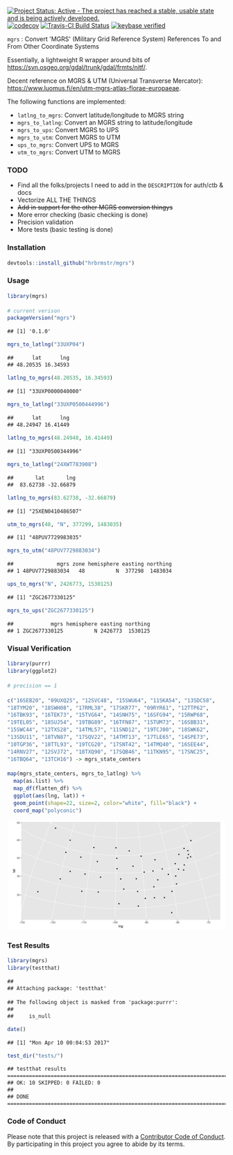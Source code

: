 
[![Project Status: Active - The project has reached a stable, usable state and is being actively developed.](http://www.repostatus.org/badges/0.1.0/active.svg)](http://www.repostatus.org/#active) [![codecov](https://codecov.io/gh/hrbrmstr/mgrs/branch/master/graph/badge.svg)](https://codecov.io/gh/hrbrmstr/mgrs) [![Travis-CI Build Status](https://travis-ci.org/hrbrmstr/mgrs.svg?branch=master)](https://travis-ci.org/hrbrmstr/mgrs) [![keybase verified](https://img.shields.io/badge/keybase-verified-brightgreen.svg)](https://gist.github.com/hrbrmstr/be2f2c14fd78cac24697)

`mgrs` : Convert 'MGRS' (Military Grid Reference System) References To and From Other Coordinate Systems

Essentially, a lightweight R wrapper around bits of <https://svn.osgeo.org/gdal/trunk/gdal/frmts/nitf/>.

Decent reference on MGRS & UTM (Universal Transverse Mercator): <https://www.luomus.fi/en/utm-mgrs-atlas-florae-europaeae>.

The following functions are implemented:

-   `latlng_to_mgrs`: Convert latitude/longitude to MGRS string
-   `mgrs_to_latlng`: Convert an MGRS string to latitude/longitude
-   `mgrs_to_ups`: Convert MGRS to UPS
-   `mgrs_to_utm`: Convert MGRS to UTM
-   `ups_to_mgrs`: Convert UPS to MGRS
-   `utm_to_mgrs`: Convert UTM to MGRS

### TODO

-   Find all the folks/projects I need to add in the `DESCRIPTION` for auth/ctb & docs
-   Vectorize ALL THE THINGS
-   <strike>Add in support for the other MGRS conversion thingys</strike>
-   More error checking (basic checking is done)
-   Precision validation
-   More tests (basic testing is done)

### Installation

``` r
devtools::install_github("hrbrmstr/mgrs")
```

### Usage

``` r
library(mgrs)

# current verison
packageVersion("mgrs")
```

    ## [1] '0.1.0'

``` r
mgrs_to_latlng("33UXP04")
```

    ##      lat      lng 
    ## 48.20535 16.34593

``` r
latlng_to_mgrs(48.20535, 16.34593)
```

    ## [1] "33UXP0000040000"

``` r
mgrs_to_latlng("33UXP0500444996")
```

    ##      lat      lng 
    ## 48.24947 16.41449

``` r
latlng_to_mgrs(48.24948, 16.41449)
```

    ## [1] "33UXP0500344996"

``` r
mgrs_to_latlng("24XWT783908")
```

    ##       lat       lng 
    ##  83.62738 -32.66879

``` r
latlng_to_mgrs(83.62738, -32.66879)
```

    ## [1] "25XEN0410486507"

``` r
utm_to_mgrs(48, "N", 377299, 1483035)
```

    ## [1] "48PUV7729983035"

``` r
mgrs_to_utm("48PUV7729883034")
```

    ##              mgrs zone hemisphere easting northing
    ## 1 48PUV7729883034   48          N  377298  1483034

``` r
ups_to_mgrs("N", 2426773, 1530125)
```

    ## [1] "ZGC2677330125"

``` r
mgrs_to_ups("ZGC2677330125")
```

    ##            mgrs hemisphere easting northing
    ## 1 ZGC2677330125          N 2426773  1530125

### Visual Verification

``` r
library(purrr)
library(ggplot2)

# precision == 1

c("16SEB20", "09UXQ25", "12SVC48", "15SWU64", "11SKA54", "13SDC58", 
"18TYM20", "18SWH08", "17RML38", "17SKR77", "09RYR61", "12TTP62", 
"16TBK93", "16TEK73", "15TVG64", "14SNH75", "16SFG94", "15RWP68", 
"19TEL05", "18SUJ54", "19TBG89", "16TFN87", "15TUM73", "16SBB31", 
"15SWC44", "12TXS28", "14TML57", "11SND12", "19TCJ00", "18SWK62", 
"13SDU11", "18TVN87", "17SQV22", "14TMT13", "17TLE65", "14SPE73", 
"10TGP36", "18TTL93", "19TCG20", "17SNT42", "14TMQ40", "16SEE44", 
"14RNV27", "12SVJ72", "18TXQ90", "17SQB46", "11TKN95", "17SNC25", 
"16TBQ64", "13TCH16") -> mgrs_state_centers

map(mgrs_state_centers, mgrs_to_latlng) %>% 
  map(as.list) %>% 
  map_df(flatten_df) %>% 
  ggplot(aes(lng, lat)) +
  geom_point(shape=22, size=2, color="white", fill="black") +
  coord_map("polyconic")
```

<img src="README_files/figure-markdown_github/unnamed-chunk-4-1.png" width="960" />

### Test Results

``` r
library(mgrs)
library(testthat)
```

    ## 
    ## Attaching package: 'testthat'

    ## The following object is masked from 'package:purrr':
    ## 
    ##     is_null

``` r
date()
```

    ## [1] "Mon Apr 10 00:04:53 2017"

``` r
test_dir("tests/")
```

    ## testthat results ========================================================================================================
    ## OK: 10 SKIPPED: 0 FAILED: 0
    ## 
    ## DONE ===================================================================================================================

### Code of Conduct

Please note that this project is released with a [Contributor Code of Conduct](CONDUCT.md). By participating in this project you agree to abide by its terms.
